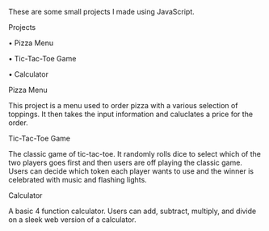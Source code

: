 These are some small projects I made using JavaScript.

Projects

• Pizza Menu

• Tic-Tac-Toe Game

• Calculator

Pizza Menu

This project is a menu used to order pizza with a various selection of toppings. It then takes the input information and caluclates a price for the order.

Tic-Tac-Toe Game

The classic game of tic-tac-toe. It randomly rolls dice to select which of the two players goes first and then users are off playing the classic game. Users can decide which token each player wants to use and the winner is celebrated with music and flashing lights.

Calculator

A basic 4 function calculator. Users can add, subtract, multiply, and divide on a sleek web version of a calculator.

